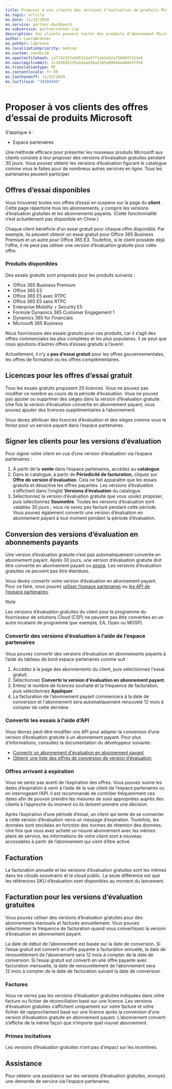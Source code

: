 ```yaml
---
title: Proposer à vos clients des versions d’évaluation de produits Microsoft | Espaces partenaires
ms.topic: article
ms.date: 11/21/2019
ms.service: partner-dashboard
ms.subservice: partnercenter-csp
description: Vos clients peuvent tester des produits d’abonnement Microsoft pendant 30 jours. Vous pouvez vous inscrire à ces versions d’évaluation dans le catalogue, comme beaucoup d’autres services en ligne.
author: LauraBrenner
ms.author: labrenne
ms.localizationpriority: medium
ms.custom: seodec18
ms.openlocfilehash: ca774233fa6d5314e57f1ab2eb2a73b6037223e5
ms.sourcegitcommit: 1c3d3b95135e1daad5ba5585a090e84ab0b97594
ms.translationtype: MT
ms.contentlocale: fr-FR
ms.lasthandoff: 11/22/2019
ms.locfileid: "74384830"
---
```

# <a name="offer-your-customers-trials-of-microsoft-products"></a>Proposer à vos clients des offres d’essai de produits Microsoft

S’applique à :

- Espace partenaires

Une méthode efficace pour présenter les nouveaux produits Microsoft aux clients consiste à leur proposer des versions d'évaluation gratuites pendant 30 jours. Vous pouvez obtenir les versions d’évaluation figurant le catalogue comme vous le faites pour de nombreux autres services en ligne. Tous les partenaires peuvent participer.

## <a name="available-trial-offers"></a>Offres d’essai disponibles

Vous trouverez toutes vos offres d’essai en suspens sur la page du **client** . Cette page répertorie tous les abonnements, y compris les versions d’évaluation gratuites et les abonnements payants. (Cette fonctionnalité n’est actuellement pas disponible en Chine.)

Chaque client bénéficie d’un essai gratuit pour chaque offre disponible. Par exemple, ils peuvent obtenir un essai gratuit pour Office 365 Business Premium et un autre pour Office 365 E3. Toutefois, si le client possède déjà l’offre, il ne peut pas utiliser une version d’évaluation gratuite pour cette offre.

### <a name="available-products"></a>Produits disponibles

Des essais gratuits sont proposés pour les produits suivants :

- Office&nbsp;365 Business&nbsp;Premium
- Office 365 E3
- Office 365 E5 avec RTPC
- Office 365 E5 sans RTPC
- Enterprise Mobility + Security E5
- Formule Dynamics 365 Customer Engagement 1
- Dynamics 365 for Financials
- Microsoft 365 Business

Nous fournissons des essais gratuits pour ces produits, car il s’agit des offres commerciales les plus complètes et les plus populaires. Il se peut que nous ajoutions d’autres offres d’essais gratuits à l’avenir.

Actuellement, il n’y a **pas d’essai gratuit** pour les offres gouvernementales, les offres de formation ou les offres complémentaires.

## <a name="licenses-for-free-trial-offers"></a>Licences pour les offres d’essai gratuit

Tous les essais gratuits proposent 25 licences. Vous ne pouvez pas modifier ce nombre au cours de la période d’évaluation. Vous ne pouvez pas ajouter ou supprimer des sièges dans la version d’évaluation gratuite. Une fois la version d’évaluation convertie en abonnement payant, vous pouvez ajouter des licences supplémentaires à l’abonnement.

Vous devez attribuer des licences d’évaluation et des sièges comme vous le feriez pour un service payant dans l’espace partenaires.

## <a name="sign-customers-up-for-trials"></a>Signer les clients pour les versions d’évaluation

Pour signer votre client en vue d’une version d’évaluation via l’espace partenaires :

1. À partir de la **vente** dans l’espace partenaires, accédez au **catalogue**. 
2. Dans le catalogue, à partir de **Périodicité de facturation**, cliquez sur **Offre de version d'évaluation**. Cela ne fait apparaître que les essais gratuits et désactive les offres payantes. Les versions d’évaluation s’affichent dans l’onglet **Versions d’évaluation** du catalogue.
3. Sélectionnez la version d’évaluation gratuite que vous voulez proposer, puis sélectionnez **Soumettre**. Toutes les versions d’évaluation sont valables 30 jours ; vous ne serez pas facturé pendant cette période. Vous pouvez également convertir une version d’évaluation en abonnement payant à tout moment pendant la période d’évaluation.

## <a name="converting-trials-to-paid-subscriptions"></a>Conversion des versions d’évaluation en abonnements payants

Une version d’évaluation gratuite n’est pas automatiquement convertie en abonnement payant. Après 30 jours, une version d’évaluation gratuite doit être convertie en abonnement payant ou [expire](#expiring-offers). Les versions d’évaluation gratuites ne peuvent pas être étendues.

Vous devez convertir votre version d’évaluation en abonnement payant. Pour ce faire, vous pouvez [utiliser l’espace partenaires](#convert-trials-using-partner-center) ou [les API de l’espace partenaires](#convert-trials-using-apis).

> [!NOTE]
> Les versions d’évaluation gratuites du client pour le programme du fournisseur de solutions Cloud (CSP) ne peuvent pas être converties en un autre locataire de programme (par exemple, EA, Open ou MOSP).

### <a name="convert-trials-using-partner-center"></a>Convertir des versions d’évaluation à l’aide de l’espace partenaires

Vous pouvez convertir des versions d’évaluation en abonnements payants à l’aide du tableau de bord espace partenaires comme suit :

1. Accédez à la page des abonnements du client, puis sélectionnez l'essai gratuit.
2. Sélectionnez **Convertir la version d'évaluation en abonnement payant**.
3. Entrez le nombre de licences souhaité et la fréquence de facturation, puis sélectionnez **Appliquer**.
4. La facturation de l’abonnement payant commencera à la date de conversion et l'abonnement sera automatiquement renouvelé 12 mois à compter de cette dernière. 

### <a name="convert-trials-using-apis"></a>Convertir les essais à l’aide d’API

Vous devrez peut-être modifier vos API pour adapter la conversion d’une version d’évaluation gratuite à un abonnement payant. Pour plus d’informations, consultez la documentation du développeur suivante :

- [Convertir un abonnement d'évaluation en abonnement payant](https://docs.microsoft.com/partner-center/develop/convert-a-trial-subscription-to-paid)
- [Obtenir une liste des offres de conversion de version d’évaluation](https://docs.microsoft.com/partner-center/develop/get-a-list-of-trial-conversion-offers)

### <a name="expiring-offers"></a>Offres arrivant à expiration

Vous ne serez pas averti de l’expiration des offres. Vous pouvez suivre les dates d’expiration à venir à l’aide de la vue client de l’espace partenaires ou en interrogeant l’API. Il est recommandé de contrôler fréquemment ces dates afin de pouvoir prendre les mesures de suivi appropriées auprès des clients à l’approche du moment où ils doivent prendre une décision.

Après l’expiration d’une période d’essai, un client qui tente de se connecter à cette version d’évaluation verra un message d’expiration. Toutefois, les données sont stockées en fonction des normes de rétention des données. Une fois que vous avez acheté un nouvel abonnement avec les mêmes plans de service, les informations de votre client sont à nouveau accessibles à partir de l’abonnement qui vient d’être activé.

## <a name="billing"></a>Facturation

La facturation annuelle et les versions d’évaluation gratuites sont les mêmes dans les clouds souverains et le cloud public. La seule différence est que les références SKU d’évaluation sont disponibles au moment du lancement.

## <a name="billing-for-free-trials"></a>Facturation pour les versions d’évaluation gratuites

Vous pouvez utiliser des versions d’évaluation gratuites pour des abonnements mensuels et facturés annuellement. Vous pouvez sélectionner la fréquence de facturation quand vous convertissez la version d’évaluation en abonnement payant.

La date de début de l’abonnement est basée sur la date de conversion. Si l’essai gratuit est converti en offre payante à facturation annuelle, la date de renouvellement de l’abonnement sera 12 mois à compter de la date de conversion. Si l’essai gratuit est converti en une offre payante avec facturation mensuelle, la date de renouvellement de l’abonnement sera 12 mois à compter de la date de facturation suivant la date de conversion.

### <a name="invoices"></a>Factures

Vous ne verrez pas les versions d’évaluation gratuites indiquées dans votre facture ou fichier de réconciliation basé sur une licence. Les versions d’évaluation gratuites s’affichent uniquement sur votre facture et votre fichier de rapprochement basé sur une licence après la conversion d’une version d’évaluation gratuite en abonnement payant. L’abonnement converti s’affiche de la même façon que n’importe quel nouvel abonnement.

### <a name="incentives"></a>Primes incitatives

Les versions d’évaluation gratuites n’ont pas d’impact sur les incentives.

## <a name="support"></a>Assistance

Pour obtenir une assistance sur les versions d’évaluation gratuites, envoyez une demande de service via l’espace partenaires.
